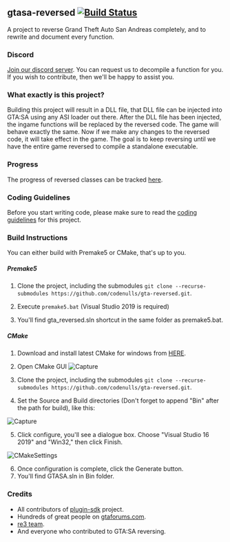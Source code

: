## gtasa-reversed [![Build Status](https://github.com/codenulls/gta-reversed/workflows/Build/badge.svg?event=push&branch=master)](https://github.com/codenulls/gta-reversed/actions?query=workflow%3ABuild)

A project to reverse Grand Theft Auto San Andreas completely, and to rewrite and document every function. 

### Discord
[Join our discord server](https://discord.gg/P5zVn6C). You can request us to decompile a function for you. If you wish to contribute, then we'll be happy to assist you.

### What exactly is this project? 
Building this project will result in a DLL file, that DLL file can be injected into GTA:SA using any ASI loader out there. After the DLL file has been injected, the ingame functions will be replaced by the reversed code. The game will behave exactly the same. Now if we make any changes to the reversed code, it will take effect in the game. The goal is to keep reversing until we have the entire game reversed to compile a standalone executable.

### Progress
The progress of reversed classes can be tracked [here](docs/ReversedClasses.MD).

### Coding Guidelines 
Before you start writing code, please make sure to read the [coding guidelines](docs/CodingGuidelines.MD) for this project.

### Build Instructions
You can either build with Premake5 or CMake, that's up to you.
##### Premake5
1) Clone the project, including the submodules `git clone --recurse-submodules https://github.com/codenulls/gta-reversed.git`.

2) Execute `premake5.bat` (Visual Studio 2019 is required)

3) You'll find gta_reversed.sln shortcut in the same folder as premake5.bat.

##### CMake
1) Download and install latest CMake for windows from [HERE](https://cmake.org/download/).

2) Open CMake GUI ![Capture](https://gitlab.com/gtahackers/gta-reversed/uploads/9409c1da6c25fbe4423f750d45f29000/Capture.PNG) 

3) Clone the project, including the submodules `git clone --recurse-submodules https://github.com/codenulls/gta-reversed.git`.

4) Set the Source and Build directories (Don't forget to append "Bin" after the path for build), like this: 

![Capture](https://gitlab.com/gtahackers/gta-reversed/uploads/a4c08a7094c1d8fe6727e24aad6c0203/Capture.PNG)

5) Click configure, you'll see a dialogue box. Choose "Visual Studio 16 2019" and "Win32," then click Finish.

![CMakeSettings](https://user-images.githubusercontent.com/10183157/63577623-37a13480-c5a8-11e9-8fe4-da81fa47ca58.PNG)


6) Once configuration is complete, click the Generate button.  
7) You'll find GTASA.sln in Bin folder.

### Credits
- All contributors of [plugin-sdk](https://github.com/DK22Pac/plugin-sdk) project.
- Hundreds of great people on [gtaforums.com](https://gtaforums.com/topic/194199-documenting-gta-sa-memory-addresses).
- [re3 team](https://github.com/GTAmodding/re3).
- And everyone who contributed to GTA:SA reversing.
